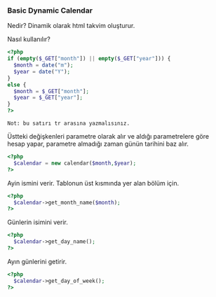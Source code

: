 ### Basic Dynamic Calendar

Nedir?
Dinamik olarak html takvim oluşturur.

Nasıl kullanılır?
```php
<?php
if (empty($_GET["month"]) || empty($_GET["year"])) {
  $month = date("m");
  $year = date("Y");
}
else {
  $month = $_GET["month"];
  $year = $_GET["year"];
}
?>
```
    Not: bu satırı tr arasına yazmalısınız.

Üstteki değişkenleri parametre olarak alır ve aldığı parametrelere göre hesap yapar, parametre almadığı zaman günün tarihini baz alır.

```php
<?php
  $calendar = new calendar($month,$year);
?>
```
Ayin ismini verir. Tablonun üst kısmında yer alan bölüm için.

```php
<?php
  $calendar->get_month_name($month);
?>
```

Günlerin isimini verir.

```php
<?php
  $calendar->get_day_name();
?>
```

Ayın günlerini getirir.

```php
<?php
  $calendar->get_day_of_week();
?>
```

